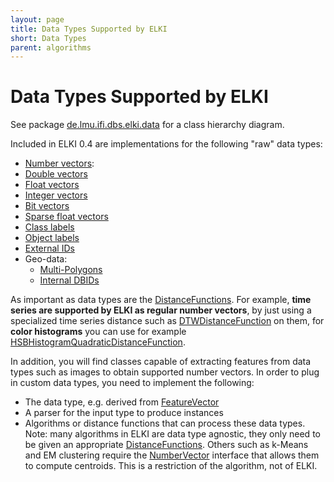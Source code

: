 ```yaml
---
layout: page
title: Data Types Supported by ELKI
short: Data Types
parent: algorithms
---
```


Data Types Supported by ELKI
============================

See package [de.lmu.ifi.dbs.elki.data](/releases/current/doc/de/lmu/ifi/dbs/elki/data.html) for a class hierarchy diagram.

Included in ELKI 0.4 are implementations for the following "raw" data types:

- [Number vectors](/releases/current/doc/de/lmu/ifi/dbs/elki/data/NumberVector.html):
- [Double vectors](/releases/current/doc/de/lmu/ifi/dbs/elki/data/DoubleVector.html)
- [Float vectors](/releases/current/doc/de/lmu/ifi/dbs/elki/data/FloatVector.html)
- [Integer vectors](/releases/current/doc/de/lmu/ifi/dbs/elki/data/IntegerVector.html)
- [Bit vectors](/releases/current/doc/de/lmu/ifi/dbs/elki/data/BitVector.html)
- [Sparse float vectors](/releases/current/doc/de/lmu/ifi/dbs/elki/data/SparseFloatVector.html)
- [Class labels](/releases/current/doc/de/lmu/ifi/dbs/elki/data/ClassLabel.html)
- [Object labels](/releases/current/doc/de/lmu/ifi/dbs/elki/data/LabelList.html)
- [External IDs](/releases/current/doc/de/lmu/ifi/dbs/elki/data/ExternalID.html)
- Geo-data:
  - [Multi-Polygons](/releases/current/doc/de/lmu/ifi/dbs/elki/data/spatial/PolygonsObject.html)
  - [Internal DBIDs](/releases/current/doc/de/lmu/ifi/dbs/elki/database/ids/DBID.html)

As important as data types are the [DistanceFunctions](/distances). For example, **time series are supported by ELKI as regular number vectors**, by just using a specialized time series distance such as [DTWDistanceFunction](/releases/current/doc/de/lmu/ifi/dbs/elki/distance/distancefunction/timeseries/DTWDistanceFunction.html) on them, for **color histograms** you can use for example [HSBHistogramQuadraticDistanceFunction](/releases/current/doc/de/lmu/ifi/dbs/elki/distance/distancefunction/colorhistogram/HSBHistogramQuadraticDistanceFunction.html).

In addition, you will find classes capable of extracting features from data types such as images to obtain supported number vectors. In order to plug in custom data types, you need to implement the following:

 * The data type, e.g. derived from [FeatureVector](/releases/current/doc/de/lmu/ifi/dbs/elki/data/FeatureVector.html)
 * A parser for the input type to produce instances
 * Algorithms or distance functions that can process these data types. Note: many algorithms in ELKI are data type agnostic, they only need to be given an appropriate [DistanceFunctions](/distances). Others such as k-Means and EM clustering require the [NumberVector](/releases/current/doc/de/lmu/ifi/dbs/elki/data/NumberVector.html) interface that allows them to compute centroids. This is a restriction of the algorithm, not of ELKI.
